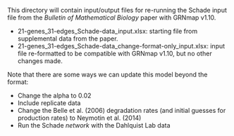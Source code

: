 This directory will contain input/output files for re-running the Schade input file from the _Bulletin of Mathematical Biology_ paper with GRNmap v1.10.
* 21-genes_31-edges_Schade-data_input.xlsx: starting file from supplemental data from the paper.
* 21-genes_31-edges_Schade-data_change-format-only_input.xlsx: input file re-formatted to be compatible with GRNmap v1.10, but no other changes made.

Note that there are some ways we can update this model beyond the format:
* Change the alpha to 0.02
* Include replicate data
* Change the Belle et al. (2006) degradation rates (and initial guesses for production rates) to Neymotin et al. (2014)
* Run the Schade _network_ with the Dahlquist Lab data
